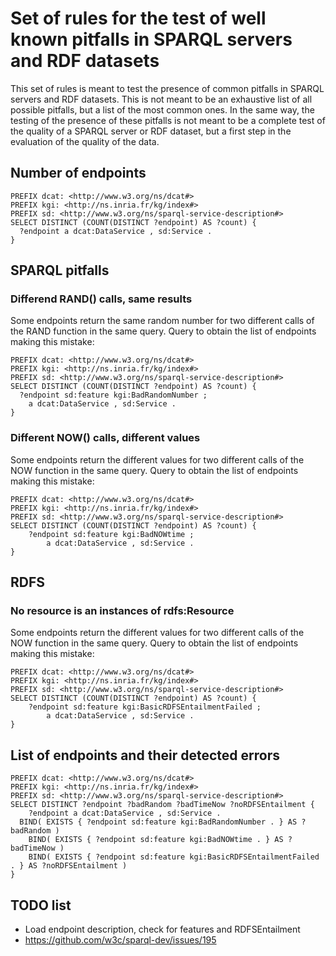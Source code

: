 # Set of rules for the test of well known pitfalls in SPARQL servers and RDF datasets

This set of rules is meant to test the presence of common pitfalls in SPARQL servers and RDF datasets. This is not meant to be an exhaustive list of all possible pitfalls, but a list of the most common ones. In the same way, the testing of the presence of these pitfalls is not meant to be a complete test of the quality of a SPARQL server or RDF dataset, but a first step in the evaluation of the quality of the data.

## Number of endpoints

```sparql
PREFIX dcat: <http://www.w3.org/ns/dcat#>
PREFIX kgi: <http://ns.inria.fr/kg/index#>
PREFIX sd: <http://www.w3.org/ns/sparql-service-description#>
SELECT DISTINCT (COUNT(DISTINCT ?endpoint) AS ?count) {
  ?endpoint a dcat:DataService , sd:Service .
}
```

## SPARQL pitfalls

### Differend RAND() calls, same results

Some endpoints return the same random number for two different calls of the RAND function in the same query.
Query to obtain the list of endpoints making this mistake:

```sparql
PREFIX dcat: <http://www.w3.org/ns/dcat#>
PREFIX kgi: <http://ns.inria.fr/kg/index#>
PREFIX sd: <http://www.w3.org/ns/sparql-service-description#>
SELECT DISTINCT (COUNT(DISTINCT ?endpoint) AS ?count) {
  ?endpoint sd:feature kgi:BadRandomNumber ;
  	a dcat:DataService , sd:Service .
}
```

### Different NOW() calls, different values

Some endpoints return the different values for two different calls of the NOW function in the same query.
Query to obtain the list of endpoints making this mistake:

```sparql
PREFIX dcat: <http://www.w3.org/ns/dcat#>
PREFIX kgi: <http://ns.inria.fr/kg/index#>
PREFIX sd: <http://www.w3.org/ns/sparql-service-description#>
SELECT DISTINCT (COUNT(DISTINCT ?endpoint) AS ?count) {
    ?endpoint sd:feature kgi:BadNOWtime ;
  	    a dcat:DataService , sd:Service .
}
```

##  RDFS

### No resource is an instances of rdfs:Resource

Some endpoints return the different values for two different calls of the NOW function in the same query.
Query to obtain the list of endpoints making this mistake:

```sparql
PREFIX dcat: <http://www.w3.org/ns/dcat#>
PREFIX kgi: <http://ns.inria.fr/kg/index#>
PREFIX sd: <http://www.w3.org/ns/sparql-service-description#>
SELECT DISTINCT (COUNT(DISTINCT ?endpoint) AS ?count) {
    ?endpoint sd:feature kgi:BasicRDFSEntailmentFailed ;
  	    a dcat:DataService , sd:Service .
}
```

## List of endpoints and their detected errors

```sparql
PREFIX dcat: <http://www.w3.org/ns/dcat#>
PREFIX kgi: <http://ns.inria.fr/kg/index#>
PREFIX sd: <http://www.w3.org/ns/sparql-service-description#>
SELECT DISTINCT ?endpoint ?badRandom ?badTimeNow ?noRDFSEntailment {
  	?endpoint a dcat:DataService , sd:Service .
  BIND( EXISTS { ?endpoint sd:feature kgi:BadRandomNumber . } AS ?badRandom )
    BIND( EXISTS { ?endpoint sd:feature kgi:BadNOWtime . } AS ?badTimeNow )
    BIND( EXISTS { ?endpoint sd:feature kgi:BasicRDFSEntailmentFailed . } AS ?noRDFSEntailment )
}
```

## TODO list

- Load endpoint description, check for features and RDFSEntailment
- https://github.com/w3c/sparql-dev/issues/195

